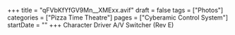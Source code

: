 +++
title = "qFVbKfYfGV9Mn__XMExx.avif"
draft = false
tags = ["Photos"]
categories = ["Pizza Time Theatre"]
pages = ["Cyberamic Control System"]
startDate = ""
+++
Character Driver A/V Switcher (Rev E)
